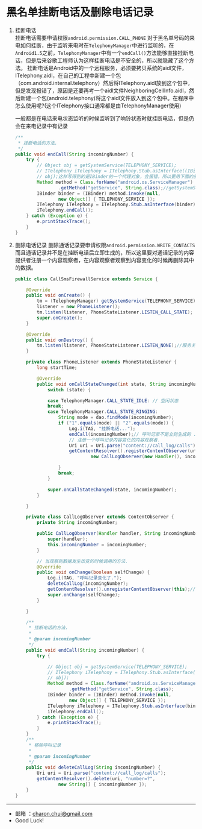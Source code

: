 黑名单挂断电话及删除电话记录
===

1. 挂断电话     
	挂断电话需要申请权限`android.permission.CALL_PHONE`
	对于黑名单号码的来电如何挂断，由于监听来电时在`TelephonyManager`中进行监听的，在`Android1.5`之前，`TelephonyManager`中有一个`endCall()`方法能够直接挂断电话，但是后来谷歌工程师认为这样挂断电话是不安全的，所以就隐藏了这个方法。
    挂断电话是Android中的一个远程服务，必须要拷贝系统的aidl文件，ITelephony.aidl，在自己的工程中新建一个包（com.android.internal.telephony）然后将ITelephony.aidl放到这个包中，但是发现报错了，原因是还要再考一个aidl文件NeighboringCellInfo.aidl，然后新建一个包(android.telephony)将这个aidl文件放入到这个包中。在程序中怎么使用呢?(这个ITelephony接口通常都是由TelephonyManager使用)

    一般都是在电话来电状态监听的时候监听到了响铃状态时就挂断电话，但是仍会在来电记录中有记录
	```java
    /**
     * 挂断电话的方法.
     */
    public void endCall(String incomingNumber) {
        try {
            // Object obj = getSystemService(TELEPHONY_SERVICE);
            // ITelephony iTelephony = ITelephony.Stub.asInterface((IBinder)
            // obj);这样写得到的是IBinder的一个代理对象，会报错，所以要用下面的反射而不能这样做
            Method method = Class.forName("android.os.ServiceManager")
                    .getMethod("getService", String.class);//getSystemService内部就是调用了ServiceManager的getService方法。
            IBinder binder = (IBinder) method.invoke(null,
                    new Object[] { TELEPHONY_SERVICE });
            ITelephony iTelephony = ITelephony.Stub.asInterface(binder);
            iTelephony.endCall();
        } catch (Exception e) {
            e.printStackTrace();
        }
    } 
	```

2. 删除电话记录
    删除通话记录要申请权限`android.permission.WRITE_CONTACTS`
    而且通话记录并不是在挂断电话后立即生成的，所以这里要对通话记录的内容提供者注册一个内容观察者，在内容观察者观察到内容变化的时候再删除其中的数据。

	```java
	public class CallSmsFirewallService extends Service {

		@Override
		public void onCreate() {
			tm = (TelephonyManager) getSystemService(TELEPHONY_SERVICE);
			listener = new PhoneListener();
			tm.listen(listener, PhoneStateListener.LISTEN_CALL_STATE);
			super.onCreate();
		}

		@Override
		public void onDestroy() {
			tm.listen(listener, PhoneStateListener.LISTEN_NONE);//服务关闭的时候就取消电话状态的监听
		}

		private class PhoneListener extends PhoneStateListener {
			long startTime;

			@Override
			public void onCallStateChanged(int state, String incomingNumber) {
				switch (state) {

				case TelephonyManager.CALL_STATE_IDLE: // 空闲状态
				break;
				case TelephonyManager.CALL_STATE_RINGING:
					String mode = dao.findMode(incomingNumber);
					if ("1".equals(mode) || "2".equals(mode)) {
						Log.i(TAG, "挂断电话...");
						endCall(incomingNumber);// 呼叫记录不是立刻生成的 .
						// 注册一个呼叫记录内容变化的内容观察者.
						Uri uri = Uri.parse("content://call_log/calls");
						getContentResolver().registerContentObserver(uri, true,
								new CallLogObserver(new Handler(), incomingNumber));

					}
					break;
				}

				super.onCallStateChanged(state, incomingNumber);
			}

		}

		private class CallLogObserver extends ContentObserver {
			private String incomingNumber;

			public CallLogObserver(Handler handler, String incomingNumber) {
				super(handler);
				this.incomingNumber = incomingNumber;
			}

			// 当观察到数据发生改变的时候调用的方法.
			@Override
			public void onChange(boolean selfChange) {
				Log.i(TAG, "呼叫记录变化了.");
				deleteCallLog(incomingNumber);
				getContentResolver().unregisterContentObserver(this);//删除完通话记录之后就立马进行移除内容观察者
				super.onChange(selfChange);
			}

		}

		/**
		 * 挂断电话的方法.
		 * 
		 * @param incomingNumber
		 */
		public void endCall(String incomingNumber) {
			try {

				// Object obj = getSystemService(TELEPHONY_SERVICE);
				// ITelephony iTelephony = ITelephony.Stub.asInterface((IBinder)
				// obj);
				Method method = Class.forName("android.os.ServiceManager")
						.getMethod("getService", String.class);
				IBinder binder = (IBinder) method.invoke(null,
						new Object[] { TELEPHONY_SERVICE });
				ITelephony iTelephony = ITelephony.Stub.asInterface(binder);
				iTelephony.endCall();
			} catch (Exception e) {
				e.printStackTrace();
			}
		}
		/**
		 * 移除呼叫记录
		 * 
		 * @param incomingNumber
		 */
		public void deleteCallLog(String incomingNumber) {
			Uri uri = Uri.parse("content://call_log/calls");
			getContentResolver().delete(uri, "number=?",
					new String[] { incomingNumber });
		}
	}
	```

---

- 邮箱 ：charon.chui@gmail.com  
- Good Luck!
